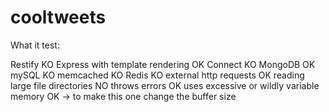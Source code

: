 cooltweets
==========

What it test:

Restify						KO
Express with template rendering			OK
Connect						KO
MongoDB						OK
mySQL						KO
memcached					KO
Redis						KO
external http requests				OK
reading large file directories			NO
throws errors					OK
uses excessive or wildly variable memory	OK -> to make this one change the buffer size
